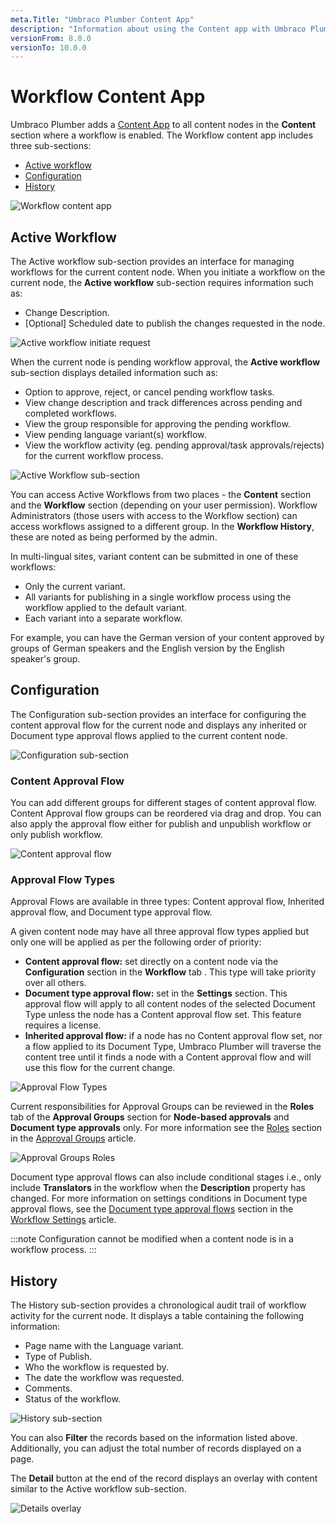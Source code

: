 ```yaml
---
meta.Title: "Umbraco Plumber Content App"
description: "Information about using the Content app with Umbraco Plumber"
versionFrom: 8.0.0
versionTo: 10.0.0
---
```


# Workflow Content App

Umbraco Plumber adds a [Content App](../../../Extending/Content-Apps/index.md) to all content nodes in the **Content** section where a workflow is enabled. The Workflow content app includes three sub-sections:

- [Active workflow](#active-workflow)
- [Configuration](#configuration)
- [History](#history)

![Workflow content app](images/content-app.png)

## Active Workflow

The Active workflow sub-section provides an interface for managing workflows for the current content node. When you initiate a workflow on the current node, the **Active workflow** sub-section requires information such as:

- Change Description.
- [Optional] Scheduled date to publish the changes requested in the node.

![Active workflow initiate request](images/Active-workflow-initiate-request.png)

When the current node is pending workflow approval, the **Active workflow** sub-section displays detailed information such as:

- Option to approve, reject, or cancel pending workflow tasks.
- View change description and track differences across pending and completed workflows.
- View the group responsible for approving the pending workflow.
- View pending language variant(s) workflow.
- View the workflow activity (eg. pending approval/task approvals/rejects) for the current workflow process.

![Active Workflow sub-section](images/Active_Workflow_detailed_info.png)

You can access Active Workflows from two places - the **Content** section and the **Workflow** section (depending on your user permission). Workflow Administrators (those users with access to the Workflow section) can access workflows assigned to a different group. In the **Workflow History**, these are noted as being performed by the admin.

In multi-lingual sites, variant content can be submitted in one of these workflows:

- Only the current variant.
- All variants for publishing in a single workflow process using the workflow applied to the default variant.
- Each variant into a separate workflow.

For example, you can have the German version of your content approved by groups of German speakers and the English version by the English speaker's group.

## Configuration

The Configuration sub-section provides an interface for configuring the content approval flow for the current node and displays any inherited or Document type approval flows applied to the current content node.

![Configuration sub-section](images/Configuration-sub-section.png)

### Content Approval Flow

You can add different groups for different stages of content approval flow. Content Approval flow groups can be reordered via drag and drop. You can also apply the approval flow either for publish and unpublish workflow or only publish workflow.

![Content approval flow](images/content-approval-flow.gif)

### Approval Flow Types

Approval Flows are available in three types: Content approval flow, Inherited approval flow, and Document type approval flow.

A given content node may have all three approval flow types applied but only one will be applied as per the following order of priority:

- **Content approval flow:** set directly on a content node via the **Configuration** section in the **Workflow** tab . This type will take priority over all others.
- **Document type approval flow:** set in the **Settings** section. This approval flow will apply to all content nodes of the selected Document Type unless the node has a Content approval flow set. This feature requires a license.
- **Inherited approval flow:** if a node has no Content approval flow set, nor a flow applied to its Document Type, Umbraco Plumber will traverse the content tree until it finds a node with a Content approval flow and will use this flow for the current change.

![Approval Flow Types](images/approval-flow-types.png)

Current responsibilities for Approval Groups can be reviewed in the **Roles** tab of the **Approval Groups** section for **Node-based approvals** and **Document type approvals** only. For more information see the [Roles](../Approval-Groups/index.md#roles) section in the [Approval Groups](../Approval-Groups/index.md) article.

![Approval Groups Roles](images/approval-groups-roles.png)

Document type approval flows can also include conditional stages i.e., only include **Translators** in the workflow when the **Description** property has changed. For more information on settings conditions in Document type approval flows, see the [Document type approval flows](../Workflow-Settings/index.md#document-type-approval-flows) section in the [Workflow Settings](../Workflow-Settings/index.md) article.

:::note
Configuration cannot be modified when a content node is in a workflow process.
:::

## History

The History sub-section provides a chronological audit trail of workflow activity for the current node. It displays a table containing the following information:

- Page name with the Language variant.
- Type of Publish.
- Who the workflow is requested by.
- The date the workflow was requested.
- Comments.
- Status of the workflow.

![History sub-section](images/History-sub-section.png)

You can also **Filter** the records based on the information listed above. Additionally, you can adjust the total number of records displayed on a page.

The **Detail** button at the end of the record displays an overlay with content similar to the Active workflow sub-section.

![Details overlay](images/Details-overlay.png)
